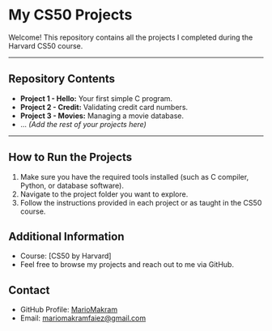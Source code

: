 # My CS50 Projects

Welcome! This repository contains all the projects I completed during the Harvard CS50 course.

---

## Repository Contents

- **Project 1 - Hello:** Your first simple C program.
- **Project 2 - Credit:** Validating credit card numbers.
- **Project 3 - Movies:** Managing a movie database.
- ... *(Add the rest of your projects here)*

---

## How to Run the Projects

1. Make sure you have the required tools installed (such as C compiler, Python, or database software).
2. Navigate to the project folder you want to explore.
3. Follow the instructions provided in each project or as taught in the CS50 course.


## Additional Information

- Course: [CS50 by Harvard]
- Feel free to browse my projects and reach out to me via GitHub.


## Contact

- GitHub Profile: [MarioMakram](https://github.com/MarioMakram)  
- Email: mariomakramfaiez@gmail.com


